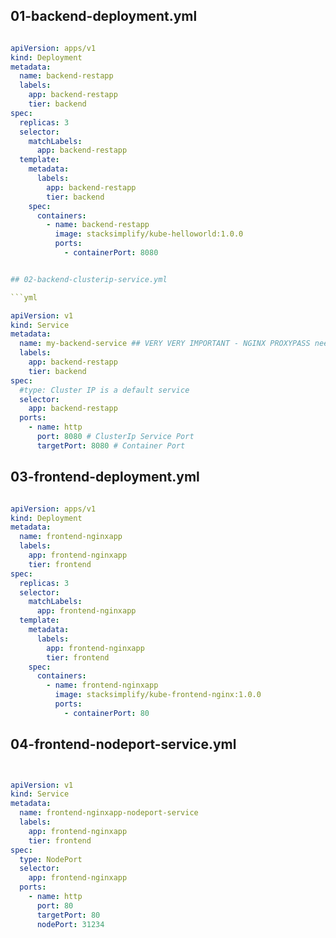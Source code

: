 
## 01-backend-deployment.yml

```yml

apiVersion: apps/v1
kind: Deployment
metadata:
  name: backend-restapp
  labels: 
    app: backend-restapp
    tier: backend
spec:
  replicas: 3
  selector:
    matchLabels:
      app: backend-restapp
  template: 
    metadata:
      labels:
        app: backend-restapp
        tier: backend
    spec:
      containers:
        - name: backend-restapp
          image: stacksimplify/kube-helloworld:1.0.0
          ports:
            - containerPort: 8080


## 02-backend-clusterip-service.yml

```yml

apiVersion: v1
kind: Service
metadata:
  name: my-backend-service ## VERY VERY IMPORTANT - NGINX PROXYPASS needs this name
  labels: 
    app: backend-restapp
    tier: backend
spec:
  #type: Cluster IP is a default service
  selector:
    app: backend-restapp
  ports: 
    - name: http
      port: 8080 # ClusterIp Service Port
      targetPort: 8080 # Container Port

```

## 03-frontend-deployment.yml

```yml

apiVersion: apps/v1
kind: Deployment
metadata:
  name: frontend-nginxapp
  labels: 
    app: frontend-nginxapp
    tier: frontend
spec:
  replicas: 3
  selector:
    matchLabels:
      app: frontend-nginxapp
  template: 
    metadata:
      labels:
        app: frontend-nginxapp
        tier: frontend
    spec:
      containers:
        - name: frontend-nginxapp
          image: stacksimplify/kube-frontend-nginx:1.0.0
          ports:
            - containerPort: 80

```

## 04-frontend-nodeport-service.yml

```yml


apiVersion: v1
kind: Service
metadata:
  name: frontend-nginxapp-nodeport-service
  labels: 
    app: frontend-nginxapp
    tier: frontend     
spec:
  type: NodePort 
  selector:
    app: frontend-nginxapp
  ports: 
    - name: http
      port: 80
      targetPort: 80
      nodePort: 31234


```
